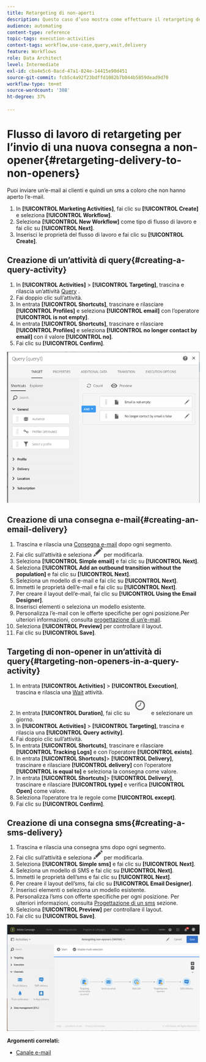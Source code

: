 ```yaml
---
title: Retargeting di non-aperti
description: Questo caso d’uso mostra come effettuare il retargeting dei non-opener.
audience: automating
content-type: reference
topic-tags: execution-activities
context-tags: workflow,use-case,query,wait,delivery
feature: Workflows
role: Data Architect
level: Intermediate
exl-id: cba4e5c6-8acd-47a1-824e-14415e90d451
source-git-commit: fcb5c4a92f23bdffd1082b7b044b5859dead9d70
workflow-type: tm+mt
source-wordcount: '308'
ht-degree: 37%

---
```


# Flusso di lavoro di retargeting per l’invio di una nuova consegna a non-opener{#retargeting-delivery-to-non-openers}

Puoi inviare un’e-mail ai clienti e quindi un sms a coloro che non hanno aperto l’e-mail.

1. In **[!UICONTROL Marketing Activities]**, fai clic su **[!UICONTROL Create]** e seleziona **[!UICONTROL Workflow]**.
1. Seleziona **[!UICONTROL New Workflow]** come tipo di flusso di lavoro e fai clic su **[!UICONTROL Next]**.
1. Inserisci le proprietà del flusso di lavoro e fai clic su **[!UICONTROL Create]**.

## Creazione di un’attività di query{#creating-a-query-activity}

1. In **[!UICONTROL Activities]** > **[!UICONTROL Targeting]**, trascina e rilascia un’attività [Query](../../automating/using/query.md) .
1. Fai doppio clic sull’attività.
1. In entrata **[!UICONTROL Shortcuts]**, trascinare e rilasciare **[!UICONTROL Profiles]** e seleziona **[!UICONTROL email]** con l’operatore **[!UICONTROL is not empty]**.
1. In entrata **[!UICONTROL Shortcuts]**, trascinare e rilasciare **[!UICONTROL Profiles]** e seleziona **[!UICONTROL no longer contact by email]** con il valore **[!UICONTROL no]**.
1. Fai clic su **[!UICONTROL Confirm]**.

![](assets/wf-complement-query.png)

## Creazione di una consegna e-mail{#creating-an-email-delivery}

1. Trascina e rilascia una [Consegna e-mail](../../automating/using/email-delivery.md) dopo ogni segmento.
1. Fai clic sull’attività e seleziona ![](assets/edit_darkgrey-24px.png) per modificarla.
1. Seleziona **[!UICONTROL Simple email]** e fai clic su **[!UICONTROL Next]**.
1. Seleziona **[!UICONTROL Add an outbound transition without the population]** e fai clic su **[!UICONTROL Next]**.
1. Seleziona un modello di e-mail e fai clic su **[!UICONTROL Next]**.
1. Immetti le proprietà dell’e-mail e fai clic su **[!UICONTROL Next]**.
1. Per creare il layout dell’e-mail, fai clic su **[!UICONTROL Using the Email Designer]**.
1. Inserisci elementi o seleziona un modello esistente.
1. Personalizza l’e-mail con le offerte specifiche per ogni posizione.Per ulteriori informazioni, consulta [progettazione di un’e-mail](../../designing/using/designing-from-scratch.md#designing-an-email-content-from-scratch).
1. Seleziona **[!UICONTROL Preview]** per controllare il layout.
1. Fai clic su **[!UICONTROL Save]**.

## Targeting di non-opener in un’attività di query{#targeting-non-openers-in-a-query-activity}

1. In entrata **[!UICONTROL Activities]** > **[!UICONTROL Execution]**, trascina e rilascia una [Wait](../../automating/using/wait.md) attività.
1. In entrata **[!UICONTROL Duration]**, fai clic su ![](assets/duration-icon.png) e selezionare un giorno.
1. In **[!UICONTROL Activities]** > **[!UICONTROL Targeting]**, trascina e rilascia una **[!UICONTROL Query activity]**.
1. Fai doppio clic sull’attività.
1. In entrata **[!UICONTROL Shortcuts]**, trascinare e rilasciare **[!UICONTROL Tracking Logs]** e con l’operatore **[!UICONTROL exists]**.
1. In entrata **[!UICONTROL Shortcuts]**> **[!UICONTROL Delivery]**, trascinare e rilasciare **[!UICONTROL delivery]** con l’operatore **[!UICONTROL is equal to]** e seleziona la consegna come valore.
1. In entrata **[!UICONTROL Shortcuts]**> **[!UICONTROL Delivery]**, trascinare e rilasciare **[!UICONTROL type]** e verifica **[!UICONTROL Open]** come valore.
1. Seleziona l’operatore tra le regole come **[!UICONTROL except]**.
1. Fai clic su **[!UICONTROL Confirm]**.

## Creazione di una consegna sms{#creating-a-sms-delivery}

1. Trascina e rilascia una consegna sms dopo ogni segmento.
1. Fai clic sull’attività e seleziona ![](assets/edit_darkgrey-24px.png) per modificarla.
1. Seleziona **[!UICONTROL Simple sms]** e fai clic su **[!UICONTROL Next]**.
1. Seleziona un modello di SMS e fai clic su **[!UICONTROL Next]**.
1. Immetti le proprietà dell’sms e fai clic su **[!UICONTROL Next]**.
1. Per creare il layout dell’sms, fai clic su **[!UICONTROL Email Designer]**.
1. Inserisci elementi o seleziona un modello esistente.
1. Personalizza l’sms con offerte specifiche per ogni posizione.
Per ulteriori informazioni, consulta [Progettazione di un sms](../../channels/using/creating-an-sms-message.md) sezione.
1. Seleziona **[!UICONTROL Preview]** per controllare il layout.
1. Fai clic su **[!UICONTROL Save]**.

![](assets/wf-retargeting-non-openers.png)

**Argomenti correlati:**

* [Canale e-mail](../../channels/using/creating-an-email.md)
